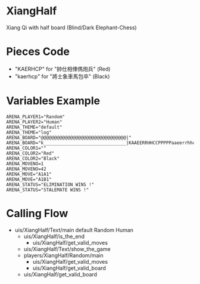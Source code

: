 XiangHalf
=========
Xiang Qi with half board (Blind/Dark Elephant-Chess)

Pieces Code
===========
* "KAERHCP" for "帥仕相俥傌炮兵" (Red)
* "kaerhcp" for "將士象車馬包卒" (Black)

Variables Example
=================
	ARENA_PLAYER1="Random"
	ARENA_PLAYER2="Human"
	ARENA_THEME="default"
	ARENA_THEME="log"
	ARENA_BOARD="@@@@@@@@@@@@@@@@@@@@@@@@@@@@@@@@|"
	ARENA_BOARD="k_______________________________|KAAEERRHHCCPPPPPaaeerrhhccppppp"
	ARENA_COLOR1=""
	ARENA_COLOR2="Red"
	ARENA_COLOR2="Black"
	ARENA_MOVENO=1
	ARENA_MOVENO=42
	ARENA_MOVE="A1A1"
	ARENA_MOVE="A1B1"
	ARENA_STATUS="ELIMINATION WINS !"
	ARENA_STATUS="STALEMATE WINS !"

Calling Flow
============
* uis/XiangHalf/Text/main default Random Human
	* uis/XiangHalf/is_the_end
		* uis/XiangHalf/get_valid_moves
	* uis/XiangHalf/Text/show_the_game
	* players/XiangHalf/Random/main
		* uis/XiangHalf/get_valid_moves
		* uis/XiangHalf/get_valid_board
	* uis/XiangHalf/get_valid_board
